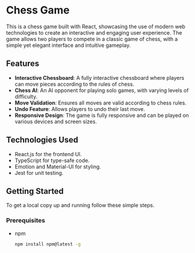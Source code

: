 # Chess Game

This is a chess game built with React, showcasing the use of modern web technologies to create an interactive and engaging user experience. The game allows two players to compete in a classic game of chess, with a simple yet elegant interface and intuitive gameplay.

## Features

- **Interactive Chessboard**: A fully interactive chessboard where players can move pieces according to the rules of chess.
- **Chess AI**: An AI opponent for playing solo games, with varying levels of difficulty.
- **Move Validation**: Ensures all moves are valid according to chess rules.
- **Undo Feature**: Allows players to undo their last move.
- **Responsive Design**: The game is fully responsive and can be played on various devices and screen sizes.

## Technologies Used

- React.js for the frontend UI.
- TypeScript for type-safe code.
- Emotion and Material-UI for styling.
- Jest for unit testing.

## Getting Started

To get a local copy up and running follow these simple steps.

### Prerequisites

- npm
  ```sh
  npm install npm@latest -g
